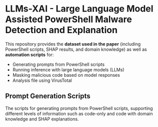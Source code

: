 # LLMs-XAI - Large Language Model Assisted PowerShell Malware Detection and Explanation
This repository provides the **dataset used in the paper** (including PowerShell scripts, SHAP results, and domain knowledge) as well as **automation scripts** for:
- Generating prompts from PowerShell scripts
- Running inference with large language models (LLMs)
- Masking malicious code based on model responses
- Analysis file using VirusTotal

## Prompt Generation Scripts

The scripts for generating prompts from PowerShell scripts, supporting different levels of information such as code-only and code with domain knowledge and SHAP explanations.
